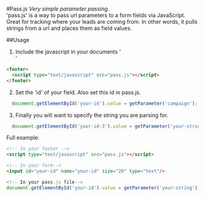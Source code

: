 #Pass.js
*Very simple parameter passing.*  
'pass.js' is a way to pass url parameters to a form fields via JavaScript. Great for tracking where your leads are coming from. In other words, it pulls strings from a url and places them as field values.


##Usage
1. Include the javascript in your documents '<footer>'
```html
<footer>
  <script type="text/javascript" src="pass.js"></script>
</footer>
```

2. Set the 'id' of your field. Also set this id in pass.js.
```javascript
  document.getElementById('your-id').value = getParameter('campaign');
```

3. Finally you will want to specify the string you are parsing for.
```javascript
  document.getElementById('your-id-3').value = getParameter('your-string');
```


Full example:
```html
<!-- In your footer -->
<script type="text/javascript" src="pass.js"></script>

<!-- In your form-->
<input id="your-id" name="your-id" size="20" type="text"/>
```

```javascript
<!-- In your pass.js file-->
document.getElementById('your-id').value = getParameter('your-string');
```


